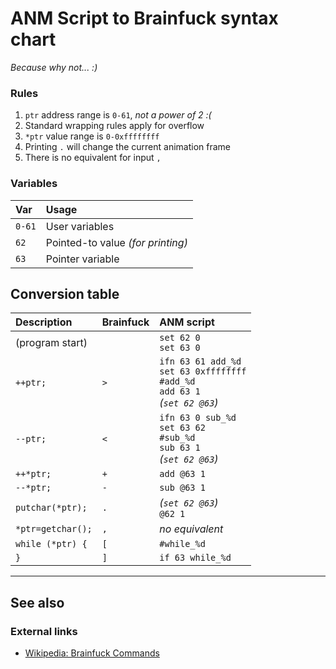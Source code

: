 # ANM Script to Brainfuck syntax chart

*Because why not... :)*


### Rules

1. `ptr` address range is `0-61`, *not a power of 2 :(*
2. Standard wrapping rules apply for overflow
3. `*ptr` value range is `0-0xffffffff`
4. Printing `.` will change the current animation frame
5. There is no equivalent for input `,`

### Variables

|Var|Usage|
|:-|:-|
|`0-61`|User variables
|`62`|Pointed-to value *(for printing)*|
|`63`|Pointer variable|


## Conversion table

|Description|Brainfuck|ANM script|
|:-|:-|:-|
|(program start)| |`set 62 0`<br>`set 63 0`|
|`++ptr;`|`>`|`ifn 63 61 add_%d`<br>`set 63 0xffffffff`<br>`#add_%d`<br>`add 63 1`<br>*(`set 62 @63`)*|
|`--ptr;`|`<`|`ifn 63 0 sub_%d`<br>`set 63 62`<br>`#sub_%d`<br>`sub 63 1`<br>*(`set 62 @63`)*|
|`++*ptr;`|`+`|`add @63 1`|
|`--*ptr;`|`-`|`sub @63 1`|
|`putchar(*ptr);`|`.`|*(`set 62 @63`)*<br>`@62 1`|
|`*ptr=getchar();`|`,`|*no equivalent*|
|`while (*ptr) {`|`[`|`#while_%d`|
|`}`|`]`|`if 63 while_%d`|


***

## See also

### External links

* [Wikipedia: Brainfuck Commands](https://en.wikipedia.org/wiki/Brainfuck#Commands)
